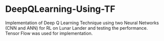# DeepQLearning-Using-TF
Implementation of Deep Q Learning Technique using two Neural Networks (CNN and ANN) for RL on Lunar Lander and testing the performance. Tensor Flow was used for implementation.
